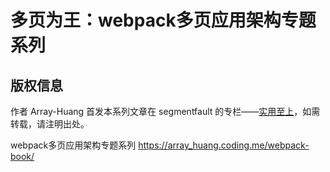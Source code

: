 # 多页为王：webpack多页应用架构专题系列

## 版权信息
作者 Array-Huang 首发本系列文章在 segmentfault 的专栏——[实用至上](https://segmentfault.com/blog/array_huang)，如需转载，请注明出处。


webpack多页应用架构专题系列
https://array_huang.coding.me/webpack-book/

